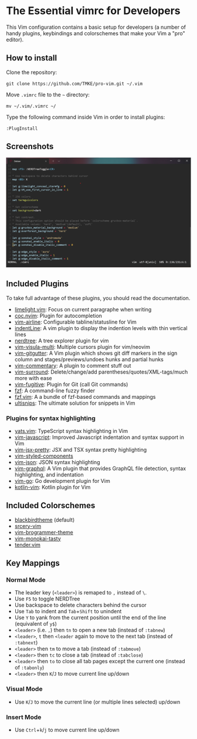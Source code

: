 # The Essential vimrc for Developers
This Vim configuration contains a basic setup for developers (a number of handy plugins, keybindings and colorschemes that make your Vim a "pro" editor).
## How to install
Clone the repository:
```
git clone https://github.com/TMKE/pro-vim.git ~/.vim
```
Move `.vimrc` file to the `~` directory:
```
mv ~/.vim/.vimrc ~/
```
Type the following command inside Vim in order to install plugins:
```
:PlugInstall
```
## Screenshots
<img src="Screenshot_1.png">

## Included Plugins
To take full advantage of these plugins, you should read the documentation.
- [limelight.vim](https://github.com/junegunn/limelight.vim): Focus on current paragraphe when writing
- [coc.nvim](https://github.com/neoclide/coc.nvim): Plugin for autocompletion
- [vim-airline](https://github.com/vim-airline/vim-airline): Configurable tabline/statusline for Vim
- [indentLine](https://github.com/Yggdroot/indentLine): A vim plugin to display the indention levels with thin vertical lines
- [nerdtree](https://github.com/preservim/nerdtree): A tree explorer plugin for vim
- [vim-visula-multi](https://github.com/mg979/vim-visual-multi): Multiple cursors plugin for vim/neovim
- [vim-gitgutter](https://github.com/airblade/vim-gitgutter): A Vim plugin which shows git diff markers in the sign column and stages/previews/undoes hunks and partial hunks
- [vim-commentary](https://github.com/tpope/vim-commentary): A plugin to comment stuff out
- [vim-surround](https://github.com/tpope/vim-surround): Delete/change/add parentheses/quotes/XML-tags/much more with ease
- [vim-fugitive](https://github.com/tpope/vim-fugitive): Plugin for Git (call Git commands)
- [fzf](https://github.com/junegunn/fzf): A command-line fuzzy finder
- [fzf.vim](https://github.com/junegunn/fzf.vim): A a bundle of fzf-based commands and mappings
- [ultisnips](https://github.com/SirVer/ultisnips): The ultimate solution for snippets in Vim
### Plugins for syntax highlighting
- [yats.vim](https://github.com/HerringtonDarkholme/yats.vim): TypeScript syntax highlighting in Vim
- [vim-javascript](https://github.com/pangloss/vim-javascript): Improved Javascript indentation and syntax support in Vim
- [vim-jsx-pretty](https://github.com/MaxMEllon/vim-jsx-pretty): JSX and TSX syntax pretty highlighting
- [vim-styled-components](https://github.com/styled-components/vim-styled-components)
- [vim-json](https://github.com/elzr/vim-json): JSON syntax highlighting
- [vim-graphql](https://github.com/jparise/vim-graphql): A Vim plugin that provides GraphQL file detection, syntax highlighting, and indentation
- [vim-go](https://github.com/fatih/vim-go): Go development plugin for Vim 
- [kotlin-vim](https://github.com/udalov/kotlin-vim): Kotlin plugin for Vim
## Included Colorschemes
- [blackbirdtheme](https://github.com/blackbirdtheme/vim) (default)
- [srcery-vim](https://github.com/srcery-colors/srcery-vim)
- [vim-brogrammer-theme](https://github.com/marciomazza/vim-brogrammer-theme)
- [vim-monokai-tasty](https://github.com/patstockwell/vim-monokai-tasty)
- [tender.vim](https://github.com/jacoborus/tender.vim)
## Key Mappings
### Normal Mode
- The leader key (`<leader>`) is remaped to `,` instead of `\`.
- Use `F5` to toggle NERDTree
- Use backspace to delete characters behind the cursor
- Use `Tab` to indent and `Tab`+`Shift` to unindent
- Use `Y` to yank from the current position until the end of the line (equivalent of `y$`)
- `<leader>` (i.e. `,`) then `tn` to open a new tab (instead of `:tabnew`)
- `<leader>`, `t` then `<leader` again to move to the next tab (instead of `:tabnext`)
- `<leader>` then `tm` to move a tab (instead of `:tabmove`)
- `<leader>` then `tc` to close a tab (instead of `:tabclose`)
- `<leader>` then `to` to close all tab pages except the current one (instead of `:tabonly`)
- `<leader>` then `K`/`J` to move current line up/down
### Visual Mode
- Use `K`/`J` to move the current line (or multiple lines selected) up/down
### Insert Mode
- Use `Ctrl`+`k`/`j` to move current line up/down
